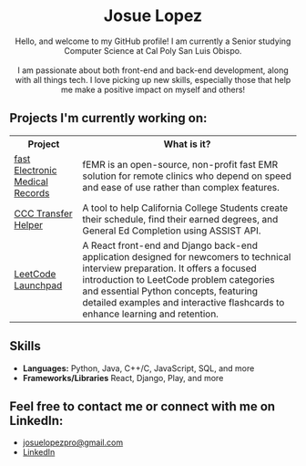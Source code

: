 <div align="center">
  <h1>Josue Lopez</h1>
</div>

<p align="center">
  Hello, and welcome to my GitHub profile! I am currently a Senior studying Computer Science at Cal Poly San Luis Obispo.
  <br><br>
   I am passionate about both front-end and back-end development, along with all things tech. I love picking up new skills, especially those that help me make a positive impact on myself and others!
</p>

## Projects I'm currently working on:

<table>
  <tr>
    <th>Project</th>
    <th>What is it?</th>
  </tr>
  <tr>
    <td><a href="https://github.com/FEMR/femr">fast Electronic Medical Records</a></td>
    <td>fEMR is an open-source, non-profit fast EMR solution for remote clinics who depend on speed and ease of use rather than complex features.</td>
  </tr>
  <tr>
    <td><a href="https://github.com/Castro19/ccc-transfer-helper">CCC Transfer Helper</a></td>
    <td>A tool to help California College Students create their schedule, find their earned degrees, and General Ed Completion using ASSIST API.</td>
  </tr>
  <tr>
    <td><a href="https://github.com/JLpro-cd/LeetCode-Launchpad">LeetCode Launchpad</a></td>
    <td>A React front-end and Django back-end application designed for newcomers to technical interview preparation. It offers a focused introduction to LeetCode problem categories and essential Python concepts, featuring detailed examples and interactive flashcards to enhance learning and retention.</td>
  </tr>
</table>

## Skills
- **Languages:** Python, Java, C++/C, JavaScript, SQL, and more
- **Frameworks/Libraries** React, Django, Play, and more

## Feel free to contact me or connect with me on LinkedIn:
- josuelopezpro@gmail.com
- [LinkedIn](https://www.linkedin.com/in/josuelopezpro/)
